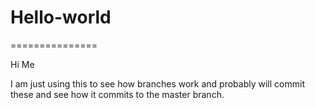 # Hello-world
===============

Hi Me

I am just using this to see how branches work and probably will commit these and see how it commits to the master branch. 
